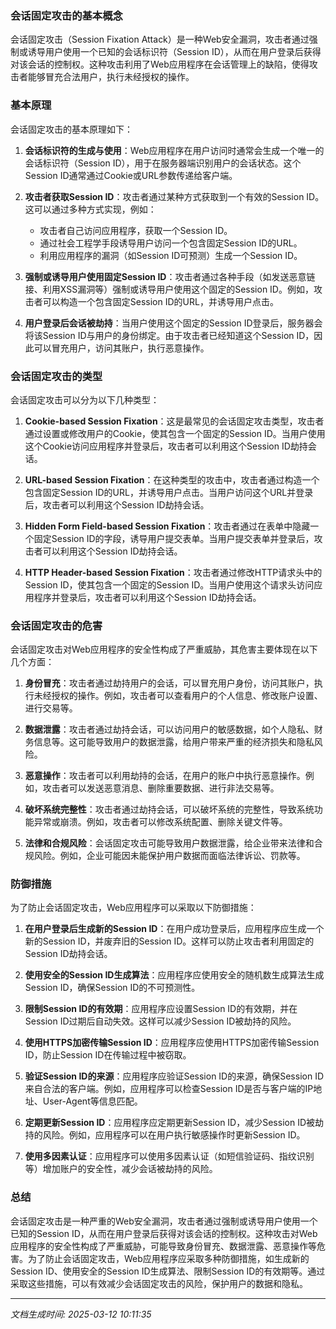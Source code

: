 ### 会话固定攻击的基本概念

会话固定攻击（Session Fixation Attack）是一种Web安全漏洞，攻击者通过强制或诱导用户使用一个已知的会话标识符（Session ID），从而在用户登录后获得对该会话的控制权。这种攻击利用了Web应用程序在会话管理上的缺陷，使得攻击者能够冒充合法用户，执行未经授权的操作。

### 基本原理

会话固定攻击的基本原理如下：

1. **会话标识符的生成与使用**：Web应用程序在用户访问时通常会生成一个唯一的会话标识符（Session ID），用于在服务器端识别用户的会话状态。这个Session ID通常通过Cookie或URL参数传递给客户端。

2. **攻击者获取Session ID**：攻击者通过某种方式获取到一个有效的Session ID。这可以通过多种方式实现，例如：
   - 攻击者自己访问应用程序，获取一个Session ID。
   - 通过社会工程学手段诱导用户访问一个包含固定Session ID的URL。
   - 利用应用程序的漏洞（如Session ID可预测）生成一个Session ID。

3. **强制或诱导用户使用固定Session ID**：攻击者通过各种手段（如发送恶意链接、利用XSS漏洞等）强制或诱导用户使用这个固定的Session ID。例如，攻击者可以构造一个包含固定Session ID的URL，并诱导用户点击。

4. **用户登录后会话被劫持**：当用户使用这个固定的Session ID登录后，服务器会将该Session ID与用户的身份绑定。由于攻击者已经知道这个Session ID，因此可以冒充用户，访问其账户，执行恶意操作。

### 会话固定攻击的类型

会话固定攻击可以分为以下几种类型：

1. **Cookie-based Session Fixation**：这是最常见的会话固定攻击类型，攻击者通过设置或修改用户的Cookie，使其包含一个固定的Session ID。当用户使用这个Cookie访问应用程序并登录后，攻击者可以利用这个Session ID劫持会话。

2. **URL-based Session Fixation**：在这种类型的攻击中，攻击者通过构造一个包含固定Session ID的URL，并诱导用户点击。当用户访问这个URL并登录后，攻击者可以利用这个Session ID劫持会话。

3. **Hidden Form Field-based Session Fixation**：攻击者通过在表单中隐藏一个固定Session ID的字段，诱导用户提交表单。当用户提交表单并登录后，攻击者可以利用这个Session ID劫持会话。

4. **HTTP Header-based Session Fixation**：攻击者通过修改HTTP请求头中的Session ID，使其包含一个固定的Session ID。当用户使用这个请求头访问应用程序并登录后，攻击者可以利用这个Session ID劫持会话。

### 会话固定攻击的危害

会话固定攻击对Web应用程序的安全性构成了严重威胁，其危害主要体现在以下几个方面：

1. **身份冒充**：攻击者通过劫持用户的会话，可以冒充用户身份，访问其账户，执行未经授权的操作。例如，攻击者可以查看用户的个人信息、修改账户设置、进行交易等。

2. **数据泄露**：攻击者通过劫持会话，可以访问用户的敏感数据，如个人隐私、财务信息等。这可能导致用户的数据泄露，给用户带来严重的经济损失和隐私风险。

3. **恶意操作**：攻击者可以利用劫持的会话，在用户的账户中执行恶意操作。例如，攻击者可以发送恶意消息、删除重要数据、进行非法交易等。

4. **破坏系统完整性**：攻击者通过劫持会话，可以破坏系统的完整性，导致系统功能异常或崩溃。例如，攻击者可以修改系统配置、删除关键文件等。

5. **法律和合规风险**：会话固定攻击可能导致用户数据泄露，给企业带来法律和合规风险。例如，企业可能因未能保护用户数据而面临法律诉讼、罚款等。

### 防御措施

为了防止会话固定攻击，Web应用程序可以采取以下防御措施：

1. **在用户登录后生成新的Session ID**：在用户成功登录后，应用程序应生成一个新的Session ID，并废弃旧的Session ID。这样可以防止攻击者利用固定的Session ID劫持会话。

2. **使用安全的Session ID生成算法**：应用程序应使用安全的随机数生成算法生成Session ID，确保Session ID的不可预测性。

3. **限制Session ID的有效期**：应用程序应设置Session ID的有效期，并在Session ID过期后自动失效。这样可以减少Session ID被劫持的风险。

4. **使用HTTPS加密传输Session ID**：应用程序应使用HTTPS加密传输Session ID，防止Session ID在传输过程中被窃取。

5. **验证Session ID的来源**：应用程序应验证Session ID的来源，确保Session ID来自合法的客户端。例如，应用程序可以检查Session ID是否与客户端的IP地址、User-Agent等信息匹配。

6. **定期更新Session ID**：应用程序应定期更新Session ID，减少Session ID被劫持的风险。例如，应用程序可以在用户执行敏感操作时更新Session ID。

7. **使用多因素认证**：应用程序可以使用多因素认证（如短信验证码、指纹识别等）增加账户的安全性，减少会话被劫持的风险。

### 总结

会话固定攻击是一种严重的Web安全漏洞，攻击者通过强制或诱导用户使用一个已知的Session ID，从而在用户登录后获得对该会话的控制权。这种攻击对Web应用程序的安全性构成了严重威胁，可能导致身份冒充、数据泄露、恶意操作等危害。为了防止会话固定攻击，Web应用程序应采取多种防御措施，如生成新的Session ID、使用安全的Session ID生成算法、限制Session ID的有效期等。通过采取这些措施，可以有效减少会话固定攻击的风险，保护用户的数据和隐私。

---

*文档生成时间: 2025-03-12 10:11:35*





















